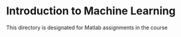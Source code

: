 # Introduction to Machine Learning

This directory is designated for Matlab assignments in the course